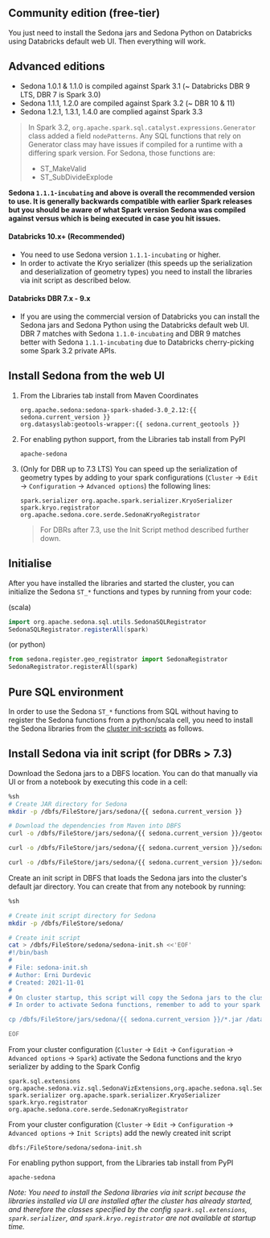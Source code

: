 ## Community edition (free-tier)

You just need to install the Sedona jars and Sedona Python on Databricks using Databricks default web UI. Then everything will work.

## Advanced editions

* Sedona 1.0.1 & 1.1.0 is compiled against Spark 3.1 (~ Databricks DBR 9 LTS, DBR 7 is Spark 3.0)
* Sedona 1.1.1, 1.2.0 are compiled against Spark 3.2 (~ DBR 10 & 11)
* Sedona 1.2.1, 1.3.1, 1.4.0 are complied against Spark 3.3

> In Spark 3.2, `org.apache.spark.sql.catalyst.expressions.Generator` class added a field `nodePatterns`. Any SQL functions that rely on Generator class may have issues if compiled for a runtime with a differing spark version. For Sedona, those functions are:
>    * ST_MakeValid
>    * ST_SubDivideExplode

__Sedona `1.1.1-incubating` and above is overall the recommended version to use. It is generally backwards compatible with earlier Spark releases but you should be aware of what Spark version Sedona was compiled against versus which is being executed in case you hit issues.__

#### Databricks 10.x+ (Recommended)

* You need to use Sedona version `1.1.1-incubating` or higher. 
* In order to activate the Kryo serializer (this speeds up the serialization and deserialization of geometry types) you need to install the libraries via init script as described below.

#### Databricks DBR 7.x - 9.x

* If you are using the commercial version of Databricks you can install the Sedona jars and Sedona Python using the Databricks default web UI. DBR 7 matches with Sedona `1.1.0-incubating` and DBR 9 matches better with Sedona `1.1.1-incubating` due to Databricks cherry-picking some Spark 3.2 private APIs.

## Install Sedona from the web UI

1) From the Libraries tab install from Maven Coordinates
    ```
    org.apache.sedona:sedona-spark-shaded-3.0_2.12:{{ sedona.current_version }}
    org.datasyslab:geotools-wrapper:{{ sedona.current_geotools }}
    ```

2) For enabling python support, from the Libraries tab install from PyPI
    ```
    apache-sedona
    ```

3) (Only for DBR up to 7.3 LTS) You can speed up the serialization of geometry types by adding to your spark configurations (`Cluster` -> `Edit` -> `Configuration` -> `Advanced options`) the following lines:
    ```
    spark.serializer org.apache.spark.serializer.KryoSerializer
    spark.kryo.registrator org.apache.sedona.core.serde.SedonaKryoRegistrator
    ```
    > For DBRs after 7.3, use the Init Script method described further down.


## Initialise

After you have installed the libraries and started the cluster, you can initialize the Sedona `ST_*` functions and types by running from your code: 

(scala)
```scala
import org.apache.sedona.sql.utils.SedonaSQLRegistrator
SedonaSQLRegistrator.registerAll(spark)
```

(or python)
```python
from sedona.register.geo_registrator import SedonaRegistrator
SedonaRegistrator.registerAll(spark)
```

## Pure SQL environment
 
In order to use the Sedona `ST_*` functions from SQL without having to register the Sedona functions from a python/scala cell, you need to install the Sedona libraries from the [cluster init-scripts](https://docs.databricks.com/clusters/init-scripts.html) as follows.

## Install Sedona via init script (for DBRs > 7.3)

Download the Sedona jars to a DBFS location. You can do that manually via UI or from a notebook by executing this code in a cell:

```bash
%sh 
# Create JAR directory for Sedona
mkdir -p /dbfs/FileStore/jars/sedona/{{ sedona.current_version }}

# Download the dependencies from Maven into DBFS
curl -o /dbfs/FileStore/jars/sedona/{{ sedona.current_version }}/geotools-wrapper-{{ sedona.current_geotools }}.jar "https://repo1.maven.org/maven2/org/datasyslab/geotools-wrapper/{{ sedona.current_geotools }}/geotools-wrapper-{{ sedona.current_geotools }}.jar"

curl -o /dbfs/FileStore/jars/sedona/{{ sedona.current_version }}/sedona-spark-shaded-3.0_2.12-{{ sedona.current_version }}.jar "https://repo1.maven.org/maven2/org/apache/sedona/sedona-spark-shaded-3.0_2.12/{{ sedona.current_version }}/sedona-spark-shaded-3.0_2.12-{{ sedona.current_version }}.jar"

curl -o /dbfs/FileStore/jars/sedona/{{ sedona.current_version }}/sedona-viz-3.0_2.12-{{ sedona.current_version }}.jar "https://repo1.maven.org/maven2/org/apache/sedona/sedona-viz-3.0_2.12/{{ sedona.current_version }}/sedona-viz-3.0_2.12-{{ sedona.current_version }}.jar"
```

Create an init script in DBFS that loads the Sedona jars into the cluster's default jar directory. You can create that from any notebook by running: 

```bash
%sh 

# Create init script directory for Sedona
mkdir -p /dbfs/FileStore/sedona/

# Create init script
cat > /dbfs/FileStore/sedona/sedona-init.sh <<'EOF'
#!/bin/bash
#
# File: sedona-init.sh
# Author: Erni Durdevic
# Created: 2021-11-01
# 
# On cluster startup, this script will copy the Sedona jars to the cluster's default jar directory.
# In order to activate Sedona functions, remember to add to your spark configuration the Sedona extensions: "spark.sql.extensions org.apache.sedona.viz.sql.SedonaVizExtensions,org.apache.sedona.sql.SedonaSqlExtensions"

cp /dbfs/FileStore/jars/sedona/{{ sedona.current_version }}/*.jar /databricks/jars

EOF
```

From your cluster configuration (`Cluster` -> `Edit` -> `Configuration` -> `Advanced options` -> `Spark`) activate the Sedona functions and the kryo serializer by adding to the Spark Config 
```
spark.sql.extensions org.apache.sedona.viz.sql.SedonaVizExtensions,org.apache.sedona.sql.SedonaSqlExtensions
spark.serializer org.apache.spark.serializer.KryoSerializer
spark.kryo.registrator org.apache.sedona.core.serde.SedonaKryoRegistrator
```

From your cluster configuration (`Cluster` -> `Edit` -> `Configuration` -> `Advanced options` -> `Init Scripts`) add the newly created init script 
```
dbfs:/FileStore/sedona/sedona-init.sh
```

For enabling python support, from the Libraries tab install from PyPI
```
apache-sedona
```

*Note: You need to install the Sedona libraries via init script because the libraries installed via UI are installed after the cluster has already started, and therefore the classes specified by the config `spark.sql.extensions`, `spark.serializer`, and `spark.kryo.registrator` are not available at startup time.*

